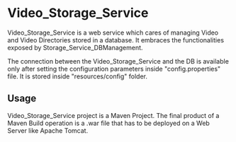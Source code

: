 # Video_Storage_Service  

Video_Storage_Service is a web service which cares of managing Video and Video Directories stored in a database. It embraces the functionalities exposed by Storage_Service_DBManagement.  

The connection between the Video_Storage_Service and the DB is available only after setting the configuration parameters inside "config.properties" file. It is stored inside "resources/config" folder.  

## Usage 

Video_Storage_Service project is a Maven Project. The final product of a Maven Build operation is a .war file that has to be deployed on a Web Server like Apache Tomcat.  
